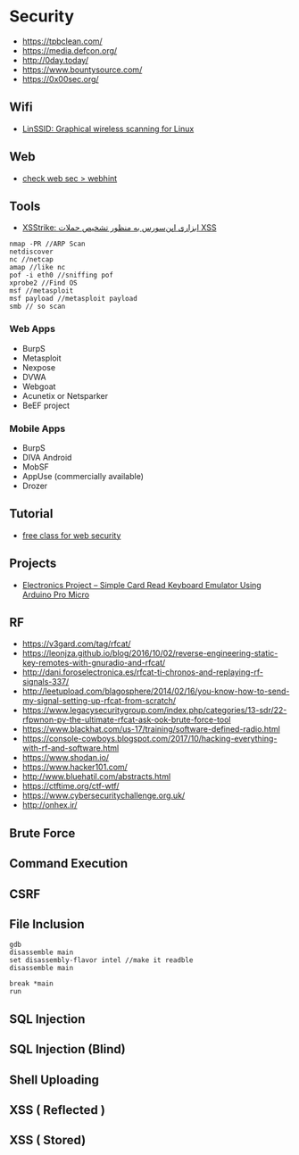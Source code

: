 # Security

* https://tpbclean.com/
* https://media.defcon.org/
* http://0day.today/
* https://www.bountysource.com/
* https://0x00sec.org/


## Wifi 

* [LinSSID: Graphical wireless scanning for Linux](https://sourceforge.net/projects/linssid/)

## Web

* [check web sec > webhint](https://webhint.io/)

## Tools

* [XSStrike: ابزاری اپن‌سورس به منظور تشخیص حملات XSS](https://sokanacademy.com/blog/9137/ایکس-اس-اس-استرایک-ابزاری-اپن‌سورس-به-منظور-تشخیص-حملات-ایکس-اس-اس)

```shell
nmap -PR //ARP Scan
netdiscover
nc //netcap
amap //like nc
pof -i eth0 //sniffing pof
xprobe2 //Find OS
msf //metasploit
msf payload //metasploit payload
smb // so scan
```

### Web Apps

* BurpS
* Metasploit
* Nexpose
* DVWA
* Webgoat
* Acunetix or Netsparker
* BeEF project

### Mobile Apps

* BurpS
* DIVA Android
* MobSF
* AppUse (commercially available)
* Drozer

## Tutorial

* [free class for web security](https://www.hacker101.com/)

## Projects

* [Electronics Project – Simple Card Read Keyboard Emulator Using Arduino Pro Micro](https://www.szehau.com/archives/2015/04/electronics-project-simple-card-read-keyboard-emulator-using-arduino-pro-micro/)

## RF

* https://v3gard.com/tag/rfcat/
* https://leonjza.github.io/blog/2016/10/02/reverse-engineering-static-key-remotes-with-gnuradio-and-rfcat/
* http://dani.foroselectronica.es/rfcat-ti-chronos-and-replaying-rf-signals-337/
* http://leetupload.com/blagosphere/2014/02/16/you-know-how-to-send-my-signal-setting-up-rfcat-from-scratch/
* https://www.legacysecuritygroup.com/index.php/categories/13-sdr/22-rfpwnon-py-the-ultimate-rfcat-ask-ook-brute-force-tool
* https://www.blackhat.com/us-17/training/software-defined-radio.html
* https://console-cowboys.blogspot.com/2017/10/hacking-everything-with-rf-and-software.html
* https://www.shodan.io/
* https://www.hacker101.com/
* http://www.bluehatil.com/abstracts.html
* https://ctftime.org/ctf-wtf/
* https://www.cybersecuritychallenge.org.uk/
* http://onhex.ir/


## Brute Force

## Command Execution

## CSRF

## File Inclusion

```shell
gdb
disassemble main
set disassembly-flavor intel //make it readble
disassemble main

break *main
run
```

## SQL Injection

## SQL Injection (Blind)

## Shell Uploading

## XSS ( Reflected )

## XSS ( Stored)